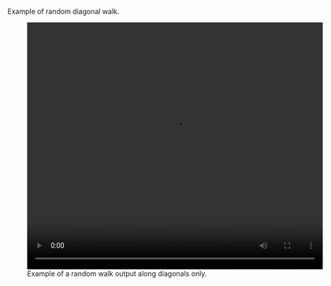 Example of random diagonal walk.

<figure>
<video  width="600" height="500" controls preload>
    <source src="https://raw.githubusercontent.com/tbone-iii/Random-Diagonal-Walk/master/media/sample1.mp4"></source>
    <source src="https://raw.githubusercontent.com/tbone-iii/Random-Diagonal-Walk/embed_video/media/sample_output.webm"></source>
    <source src="https://raw.githubusercontent.com/tbone-iii/Random-Diagonal-Walk/embed_video/media/sample_output.gif">
</video>
<figcaption>Example of a random walk output along diagonals only.</figcaption>
</figure>